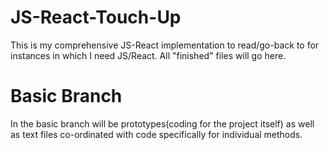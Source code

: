 # JS-React-Touch-Up

This is my comprehensive JS-React implementation to read/go-back to for instances in which I need JS/React.
All "finished" files will go here.

# Basic Branch
In the basic branch will be prototypes(coding for the project itself) as well as text files co-ordinated with code specifically for individual methods.
